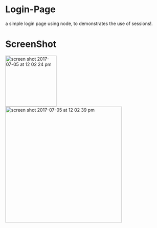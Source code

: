 # Login-Page

a simple login page using node, to demonstrates the use of sessions!.

# ScreenShot

<img width="160" alt="screen shot 2017-07-05 at 12 02 24 pm" src="https://user-images.githubusercontent.com/28902787/27875798-25776d18-617a-11e7-91ea-25ffd9323d27.png">

<img width="364" alt="screen shot 2017-07-05 at 12 02 39 pm" src="https://user-images.githubusercontent.com/28902787/27875797-2561614e-617a-11e7-87f7-ccada637100f.png">



